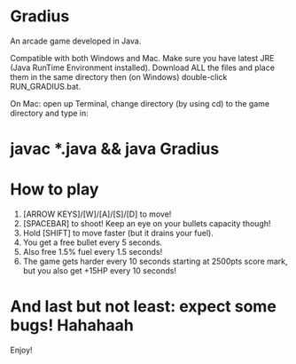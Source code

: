 # Gradius
An arcade game developed in Java.

Compatible with both Windows and Mac. Make sure you have latest JRE (Java RunTime Environment installed). Download ALL the files and place them in the same directory then (on Windows) double-click RUN_GRADIUS.bat.

On Mac: open up Terminal, change directory (by using cd) to the game directory and type in:
# javac *.java && java Gradius

# How to play
1. [ARROW KEYS]/[W]/[A]/[S]/[D] to move!
2. [SPACEBAR] to shoot! Keep an eye on your bullets capacity though!
3. Hold [SHIFT] to move faster (but it drains your fuel).
4. You get a free bullet every 5 seconds.
5. Also free 1.5% fuel every 1.5 seconds!
6. The game gets harder every 10 seconds starting at 2500pts score mark, but you also get +15HP every 10 seconds!

# And last but not least: expect some bugs! Hahahaah

Enjoy!
